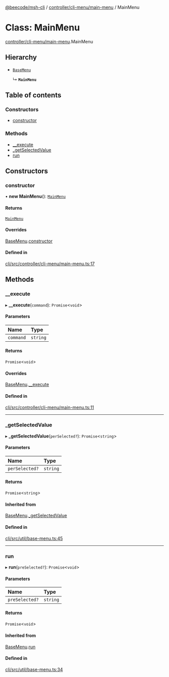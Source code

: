 [@beecode/msh-cli](../README.md) / [controller/cli-menu/main-menu](../modules/controller_cli_menu_main_menu.md) / MainMenu

# Class: MainMenu

[controller/cli-menu/main-menu](../modules/controller_cli_menu_main_menu.md).MainMenu

## Hierarchy

- [`BaseMenu`](util_base_menu.BaseMenu.md)

  ↳ **`MainMenu`**

## Table of contents

### Constructors

- [constructor](controller_cli_menu_main_menu.MainMenu.md#constructor)

### Methods

- [\_\_execute](controller_cli_menu_main_menu.MainMenu.md#__execute)
- [\_getSelectedValue](controller_cli_menu_main_menu.MainMenu.md#_getselectedvalue)
- [run](controller_cli_menu_main_menu.MainMenu.md#run)

## Constructors

### constructor

• **new MainMenu**(): [`MainMenu`](controller_cli_menu_main_menu.MainMenu.md)

#### Returns

[`MainMenu`](controller_cli_menu_main_menu.MainMenu.md)

#### Overrides

[BaseMenu](util_base_menu.BaseMenu.md).[constructor](util_base_menu.BaseMenu.md#constructor)

#### Defined in

[cli/src/controller/cli-menu/main-menu.ts:17](https://github.com/beecode-rs/msh-cli/blob/816f38b/src/controller/cli-menu/main-menu.ts#L17)

## Methods

### \_\_execute

▸ **__execute**(`command`): `Promise`\<`void`\>

#### Parameters

| Name | Type |
| :------ | :------ |
| `command` | `string` |

#### Returns

`Promise`\<`void`\>

#### Overrides

[BaseMenu](util_base_menu.BaseMenu.md).[__execute](util_base_menu.BaseMenu.md#__execute)

#### Defined in

[cli/src/controller/cli-menu/main-menu.ts:11](https://github.com/beecode-rs/msh-cli/blob/816f38b/src/controller/cli-menu/main-menu.ts#L11)

___

### \_getSelectedValue

▸ **_getSelectedValue**(`perSelected?`): `Promise`\<`string`\>

#### Parameters

| Name | Type |
| :------ | :------ |
| `perSelected?` | `string` |

#### Returns

`Promise`\<`string`\>

#### Inherited from

[BaseMenu](util_base_menu.BaseMenu.md).[_getSelectedValue](util_base_menu.BaseMenu.md#_getselectedvalue)

#### Defined in

[cli/src/util/base-menu.ts:45](https://github.com/beecode-rs/msh-cli/blob/816f38b/src/util/base-menu.ts#L45)

___

### run

▸ **run**(`preSelected?`): `Promise`\<`void`\>

#### Parameters

| Name | Type |
| :------ | :------ |
| `preSelected?` | `string` |

#### Returns

`Promise`\<`void`\>

#### Inherited from

[BaseMenu](util_base_menu.BaseMenu.md).[run](util_base_menu.BaseMenu.md#run)

#### Defined in

[cli/src/util/base-menu.ts:34](https://github.com/beecode-rs/msh-cli/blob/816f38b/src/util/base-menu.ts#L34)
